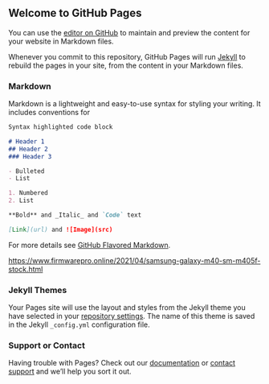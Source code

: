 ## Welcome to GitHub Pages

You can use the [editor on GitHub](https://github.com/pro-dotcom/firmware.github.io/edit/main/README.md) to maintain and preview the content for your website in Markdown files.

Whenever you commit to this repository, GitHub Pages will run [Jekyll](https://www.firmwarepro.online/2021/04/samsung-galaxy-m40-sm-m405f-stock.html) to rebuild the pages in your site, from the content in your Markdown files.

### Markdown

Markdown is a lightweight and easy-to-use syntax for styling your writing. It includes conventions for

```markdown
Syntax highlighted code block

# Header 1
## Header 2
### Header 3

- Bulleted
- List

1. Numbered
2. List

**Bold** and _Italic_ and `Code` text

[Link](url) and ![Image](src)
```

For more details see [GitHub Flavored Markdown](https://www.firmwarepro.online/).

https://www.firmwarepro.online/2021/04/samsung-galaxy-m40-sm-m405f-stock.html



### Jekyll Themes

Your Pages site will use the layout and styles from the Jekyll theme you have selected in your [repository settings](https://github.com/pro-dotcom/firmware.github.io/settings/pages). The name of this theme is saved in the Jekyll `_config.yml` configuration file.

### Support or Contact

Having trouble with Pages? Check out our [documentation](https://docs.github.com/categories/github-pages-basics/) or [contact support](https://www.firmwarepro.online/2021/04/samsung-galaxy-m40-sm-m405f-stock.html) and we’ll help you sort it out.
